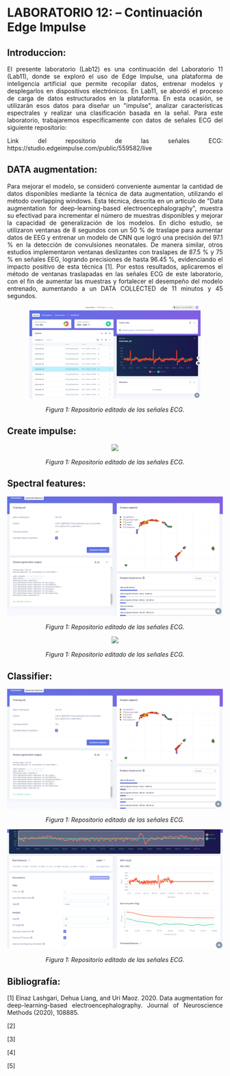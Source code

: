 # **LABORATORIO 12: – Continuación Edge Impulse**
## **Introduccion:**
<p align="justify">El presente laboratorio (Lab12) es una continuación del Laboratorio 11 (Lab11), donde se exploró el uso de Edge Impulse, una plataforma de inteligencia artificial que permite recopilar datos, entrenar modelos y desplegarlos en dispositivos electrónicos. En Lab11, se abordó el proceso de carga de datos estructurados en la plataforma. En esta ocasión, se utilizarán esos datos para diseñar un "impulse", analizar características espectrales y realizar una clasificación basada en la señal. Para este laboratorio, trabajaremos específicamente con datos de señales ECG del siguiente repositorio: </p>
<p align="justify">Link del repositorio de las señales ECG: https://studio.edgeimpulse.com/public/559582/live</p>

## **DATA augmentation:**
<p align="justify"> Para mejorar el modelo, se consideró conveniente aumentar la cantidad de datos disponibles mediante la técnica de data augmentation, utilizando el método overlapping windows. Esta técnica, descrita en un artículo de "Data augmentation for deep-learning-based electroencephalography", muestra su efectivad para incrementar el número de muestras disponibles y mejorar la capacidad de generalización de los modelos. En dicho estudio, se utilizaron ventanas de 8 segundos con un 50 % de traslape para aumentar datos de EEG y entrenar un modelo de CNN que logró una precisión del 97.1 % en la detección de convulsiones neonatales. De manera similar, otros estudios implementaron ventanas deslizantes con traslapes de 87.5 % y 75 % en señales EEG, logrando precisiones de hasta 96.45 %, evidenciando el impacto positivo de esta técnica [1]. Por estos resultados, aplicaremos el método de ventanas traslapadas en las señales ECG de este laboratorio, con el fin de aumentar las muestras y fortalecer el desempeño del modelo entrenado, aumentando a un DATA COLLECTED de 11 minutos y 45 segundos.</p>
<p align="center"><img src="Anexos/S1.png" width="400"></p>
<p align="center"><i>Figura 1: Repositorio editado de las señales ECG.</i></p>

## **Create impulse:**
<p align="justify"> </p>
<p align="center"><img src="Anexos/IM1.png.png" width="400"></p>
<p align="center"><i>Figura 1: Repositorio editado de las señales ECG.</i></p>

## **Spectral features:**
<p align="justify"> </p>
<p align="center"><img src="Anexos/IM2.png"></p>
<p align="center"><i>Figura 1: Repositorio editado de las señales ECG.</i></p>
<p align="center"><img src="Anexos/IM3.png.png" ></p>
<p align="center"><i>Figura 1: Repositorio editado de las señales ECG.</i></p>

## **Classifier:**
<p align="justify"> </p>
<p align="center"><img src="Anexos/IM2.png"></p>
<p align="center"><i>Figura 1: Repositorio editado de las señales ECG.</i></p>
<p align="center"><img src="Anexos/IM3.png"></p>
<p align="center"><i>Figura 1: Repositorio editado de las señales ECG.</i></p>

## **Bibliografía:**<a id="bibliografia"></a>
<p align="justify">[1] Elnaz Lashgari, Dehua Liang, and Uri Maoz. 2020. Data augmentation for deep-learning-based electroencephalography. Journal of Neuroscience Methods (2020), 108885.</p>
<p align="justify">[2] </p>
<p align="justify">[3] </p>
<p align="justify">[4] </p>
<p align="justify">[5] </p>
‌
‌
